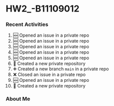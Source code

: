 # HW2_-B11109012

### Recent Activities
<!--START_SECTION:activity-->
1. 🆕 Opened an issue in a private repo
2. 🆕 Opened an issue in a private repo
3. 🆕 Opened an issue in a private repo
4. 🆕 Opened an issue in a private repo
5. 🆕 Opened an issue in a private repo
6. 🎉 Created a new private repository
7. ➕ Created a new branch `main` in a private repo
8. ❌ Closed an issue in a private repo
9. 🆕 Opened an issue in a private repo
10. 🎉 Created a new private repository
<!--END_SECTION:activity-->

### About Me
<!--MYLINKS:START -->
<!--MYLINKS:END -->
